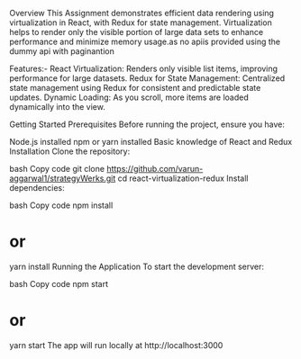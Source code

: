 Overview
This Assignment demonstrates efficient data rendering using virtualization in React, with Redux for state management. Virtualization helps to render only the visible portion of large data sets to enhance performance and minimize memory usage.as no apiis provided using the dummy api with paginantion

Features:-
React Virtualization: Renders only visible list items, improving performance for large datasets.
Redux for State Management: Centralized state management using Redux for consistent and predictable state updates.
Dynamic Loading: As you scroll, more items are loaded dynamically into the view.

Getting Started
Prerequisites
Before running the project, ensure you have:

Node.js installed
npm or yarn installed
Basic knowledge of React and Redux
Installation
Clone the repository:

bash
Copy code
git clone https://github.com/varun-aggarwal1/strategyWerks.git
cd react-virtualization-redux
Install dependencies:

bash
Copy code
npm install

# or

yarn install
Running the Application
To start the development server:

bash
Copy code
npm start

# or

yarn start
The app will run locally at http://localhost:3000
